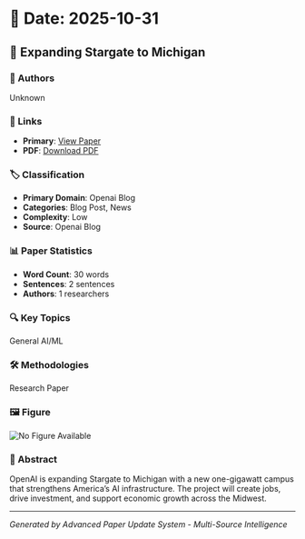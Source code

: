 # 📅 Date: 2025-10-31

## 📄 Expanding Stargate to Michigan

### 👥 Authors
Unknown

### 🔗 Links
- **Primary**: [View Paper](https://openai.com/index/expanding-stargate-to-michigan)
- **PDF**: [Download PDF](https://arxiv.org/pdf/.pdf) 



### 🏷️ Classification
- **Primary Domain**: Openai Blog
- **Categories**: Blog Post, News
- **Complexity**: Low
- **Source**: Openai Blog

### 📊 Paper Statistics
- **Word Count**: 30 words
- **Sentences**: 2 sentences
- **Authors**: 1 researchers

### 🔍 Key Topics
General AI/ML

### 🛠️ Methodologies
Research Paper

### 🖼️ Figure
![No Figure Available](https://img.shields.io/badge/Figure-Not_Available-lightgrey?style=for-the-badge)

### 📝 Abstract
OpenAI is expanding Stargate to Michigan with a new one-gigawatt campus that strengthens America’s AI infrastructure. The project will create jobs, drive investment, and support economic growth across the Midwest.

---
*Generated by Advanced Paper Update System - Multi-Source Intelligence*
